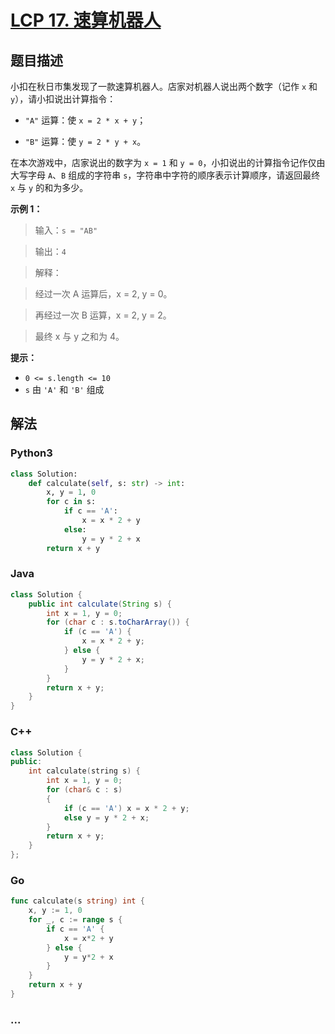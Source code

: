 # [LCP 17. 速算机器人](https://leetcode-cn.com/problems/nGK0Fy)

## 题目描述

<!-- 这里写题目描述 -->

小扣在秋日市集发现了一款速算机器人。店家对机器人说出两个数字（记作 `x` 和 `y`），请小扣说出计算指令：

-   `"A"` 运算：使 `x = 2 * x + y`；

-   `"B"` 运算：使 `y = 2 * y + x`。

在本次游戏中，店家说出的数字为 `x = 1` 和 `y = 0`，小扣说出的计算指令记作仅由大写字母 `A`、`B` 组成的字符串 `s`，字符串中字符的顺序表示计算顺序，请返回最终 `x` 与 `y` 的和为多少。

**示例 1：**

> 输入：`s = "AB"`

>

> 输出：`4`

>

> 解释：

> 经过一次 A 运算后，x = 2, y = 0。

> 再经过一次 B 运算，x = 2, y = 2。

> 最终 x 与 y 之和为 4。

**提示：**

-   `0 <= s.length <= 10`
-   `s` 由 `'A'` 和 `'B'` 组成

## 解法

<!-- 这里可写通用的实现逻辑 -->

<!-- tabs:start -->

### **Python3**

<!-- 这里可写当前语言的特殊实现逻辑 -->

```python
class Solution:
    def calculate(self, s: str) -> int:
        x, y = 1, 0
        for c in s:
            if c == 'A':
                x = x * 2 + y
            else:
                y = y * 2 + x
        return x + y
```

### **Java**

<!-- 这里可写当前语言的特殊实现逻辑 -->

```java
class Solution {
    public int calculate(String s) {
        int x = 1, y = 0;
        for (char c : s.toCharArray()) {
            if (c == 'A') {
                x = x * 2 + y;
            } else {
                y = y * 2 + x;
            }
        }
        return x + y;
    }
}
```

### **C++**

```cpp
class Solution {
public:
    int calculate(string s) {
        int x = 1, y = 0;
        for (char& c : s)
        {
            if (c == 'A') x = x * 2 + y;
            else y = y * 2 + x;
        }
        return x + y;
    }
};
```

### **Go**

```go
func calculate(s string) int {
	x, y := 1, 0
	for _, c := range s {
		if c == 'A' {
			x = x*2 + y
		} else {
			y = y*2 + x
		}
	}
	return x + y
}
```

### **...**

```

```

<!-- tabs:end -->
